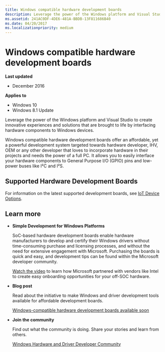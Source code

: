 ```yaml
---
title: Windows compatible hardware development boards
description: Leverage the power of the Windows platform and Visual Studio to create innovative experiences and solutions that are brought to life by interfacing hardware components to Windows devices.
ms.assetid: 241AC0DF-4DE6-481A-BBDB-13F811686B40
ms.date: 04/20/2017
ms.localizationpriority: medium
---
```


# Windows compatible hardware development boards


**Last updated**

-   December 2016

**Applies to**

-   Windows 10
-   Windows 8.1 Update

Leverage the power of the Windows platform and Visual Studio to create innovative experiences and solutions that are brought to life by interfacing hardware components to Windows devices.

Windows compatible hardware development boards offer an affordable, yet a powerful development system targeted towards hardware developer, IHV, OEM or any other developer that loves to incorporate hardware in their projects and needs the power of a full PC. It allows you to easily interface your hardware components to General Purpose I/O (GPIO) pins and low-power buses like I²C and I²S.

## <span id="Supported_Hardware_Development_Boards"></span><span id="supported_hardware_development_boards"></span><span id="SUPPORTED_HARDWARE_DEVELOPMENT_BOARDS"></span>Supported Hardware Development Boards


For information on the latest supported development boards, see [IoT Device Options](https://docs.microsoft.com/windows/iot-core/learn-about-hardware/socsandcustomboards).

## <span id="Learn_more"></span><span id="learn_more"></span><span id="LEARN_MORE"></span>Learn more


-   **Simple Development for Windows Platforms**

    SoC-based hardware development boards enable hardware manufacturers to develop and certify their Windows drivers without time-consuming purchase and licensing processes, and without the need for extensive engagement with Microsoft. Purchasing the boards is quick and easy, and development tips can be found within the Microsoft developer community.

    [Watch the video](https://channel9.msdn.com/Events/Build/2014/2-536) to learn how Microsoft partnered with vendors like Intel to create easy onboarding opportunities for your off-SOC hardware.

-   **Blog post**

    Read about the initiative to make Windows and driver development tools available for affordable development boards.

    [Windows-compatible hardware development boards available soon](https://blogs.windows.com/windowsdeveloper/2014/04/04/windows-compatible-hardware-development-boards-available-soon/#V762kL2jCQwuiIiU.97)

-   **Join the community**

    Find out what the community is doing. Share your stories and learn from others.

    [Windows Hardware and Driver Developer Community](https://go.microsoft.com/fwlink/p/?linkid=393552)

 

 





